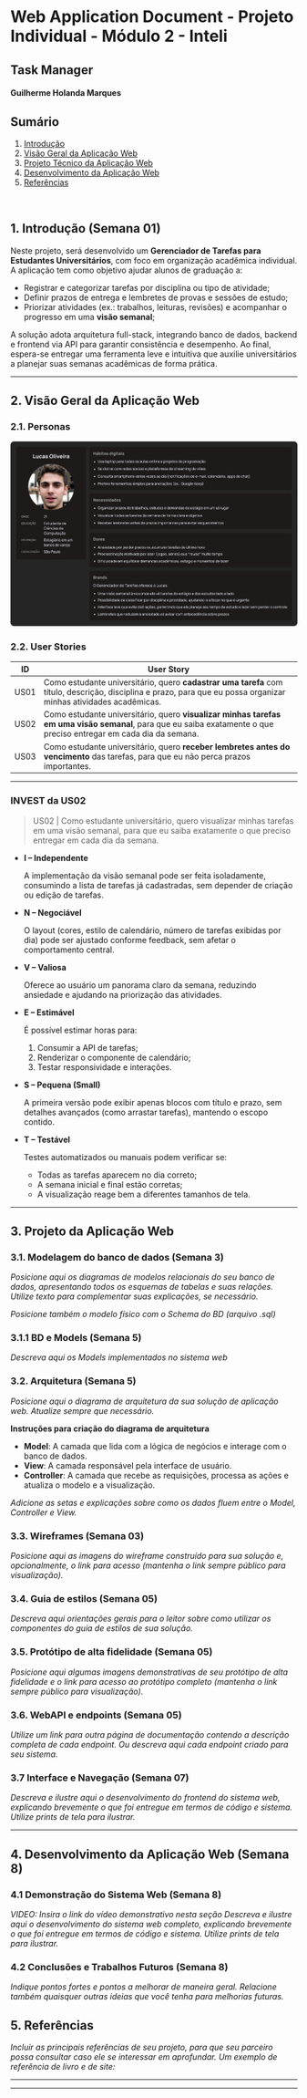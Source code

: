 # Web Application Document - Projeto Individual - Módulo 2 - Inteli

## Task Manager

#### Guilherme Holanda Marques

## Sumário

1. [Introdução](#c1)  
2. [Visão Geral da Aplicação Web](#c2)  
3. [Projeto Técnico da Aplicação Web](#c3)  
4. [Desenvolvimento da Aplicação Web](#c4)  
5. [Referências](#c5)  

<br>

## <a name="c1"></a>1. Introdução (Semana 01)

Neste projeto, será desenvolvido um **Gerenciador de Tarefas para Estudantes Universitários**,  com foco em organização acadêmica individual. A aplicação tem como objetivo ajudar alunos de graduação a:

- Registrar e categorizar tarefas por disciplina ou tipo de atividade;
- Definir prazos de entrega e lembretes de provas e sessões de estudo;
- Priorizar atividades (ex.: trabalhos, leituras, revisões) e acompanhar o progresso em uma **visão semanal**;

A solução adota arquitetura full-stack, integrando banco de dados, backend e frontend via API para garantir consistência e desempenho. Ao final, espera-se entregar uma ferramenta leve e intuitiva que auxilie universitários a planejar suas semanas acadêmicas de forma prática.

---

## <a name="c2"></a>2. Visão Geral da Aplicação Web

### 2.1. Personas

![Imagem Persona](assets/images/template-persona.png)

### 2.2. User Stories

| ID | User Story |
| --- | --- |
| US01 | Como estudante universitário, quero **cadastrar uma tarefa** com título, descrição, disciplina e prazo, para que eu possa organizar minhas atividades acadêmicas. |
| US02 | Como estudante universitário, quero **visualizar minhas tarefas em uma visão semanal**, para que eu saiba exatamente o que preciso entregar em cada dia da semana. |
| US03 | Como estudante universitário, quero **receber lembretes antes do vencimento** das tarefas, para que eu não perca prazos importantes. |

---

### INVEST da US02

> US02 | Como estudante universitário, quero visualizar minhas tarefas em uma visão semanal, para que eu saiba exatamente o que preciso entregar em cada dia da semana.
> 
- **I – Independente**
    
    A implementação da visão semanal pode ser feita isoladamente, consumindo a lista de tarefas já cadastradas, sem depender de criação ou edição de tarefas.
    
- **N – Negociável**
    
    O layout (cores, estilo de calendário, número de tarefas exibidas por dia) pode ser ajustado conforme feedback, sem afetar o comportamento central.
    
- **V – Valiosa**
    
    Oferece ao usuário um panorama claro da semana, reduzindo ansiedade e ajudando na priorização das atividades.
    
- **E – Estimável**
    
    É possível estimar horas para:
    
    1. Consumir a API de tarefas;
    2. Renderizar o componente de calendário;
    3. Testar responsividade e interações.
- **S – Pequena (Small)**
    
    A primeira versão pode exibir apenas blocos com título e prazo, sem detalhes avançados (como arrastar tarefas), mantendo o escopo contido.
    
- **T – Testável**
    
    Testes automatizados ou manuais podem verificar se:
    
    - Todas as tarefas aparecem no dia correto;
    - A semana inicial e final estão corretas;
    - A visualização reage bem a diferentes tamanhos de tela.


---

## <a name="c3"></a>3. Projeto da Aplicação Web

### 3.1. Modelagem do banco de dados  (Semana 3)

*Posicione aqui os diagramas de modelos relacionais do seu banco de dados, apresentando todos os esquemas de tabelas e suas relações. Utilize texto para complementar suas explicações, se necessário.*

*Posicione também o modelo físico com o Schema do BD (arquivo .sql)*

### 3.1.1 BD e Models (Semana 5)
*Descreva aqui os Models implementados no sistema web*

### 3.2. Arquitetura (Semana 5)

*Posicione aqui o diagrama de arquitetura da sua solução de aplicação web. Atualize sempre que necessário.*

**Instruções para criação do diagrama de arquitetura**  
- **Model**: A camada que lida com a lógica de negócios e interage com o banco de dados.
- **View**: A camada responsável pela interface de usuário.
- **Controller**: A camada que recebe as requisições, processa as ações e atualiza o modelo e a visualização.
  
*Adicione as setas e explicações sobre como os dados fluem entre o Model, Controller e View.*

### 3.3. Wireframes (Semana 03)

*Posicione aqui as imagens do wireframe construído para sua solução e, opcionalmente, o link para acesso (mantenha o link sempre público para visualização).*

### 3.4. Guia de estilos (Semana 05)

*Descreva aqui orientações gerais para o leitor sobre como utilizar os componentes do guia de estilos de sua solução.*


### 3.5. Protótipo de alta fidelidade (Semana 05)

*Posicione aqui algumas imagens demonstrativas de seu protótipo de alta fidelidade e o link para acesso ao protótipo completo (mantenha o link sempre público para visualização).*

### 3.6. WebAPI e endpoints (Semana 05)

*Utilize um link para outra página de documentação contendo a descrição completa de cada endpoint. Ou descreva aqui cada endpoint criado para seu sistema.*  

### 3.7 Interface e Navegação (Semana 07)

*Descreva e ilustre aqui o desenvolvimento do frontend do sistema web, explicando brevemente o que foi entregue em termos de código e sistema. Utilize prints de tela para ilustrar.*

---

## <a name="c4"></a>4. Desenvolvimento da Aplicação Web (Semana 8)

### 4.1 Demonstração do Sistema Web (Semana 8)

*VIDEO: Insira o link do vídeo demonstrativo nesta seção*
*Descreva e ilustre aqui o desenvolvimento do sistema web completo, explicando brevemente o que foi entregue em termos de código e sistema. Utilize prints de tela para ilustrar.*

### 4.2 Conclusões e Trabalhos Futuros (Semana 8)

*Indique pontos fortes e pontos a melhorar de maneira geral.*
*Relacione também quaisquer outras ideias que você tenha para melhorias futuras.*



## <a name="c5"></a>5. Referências

_Incluir as principais referências de seu projeto, para que seu parceiro possa consultar caso ele se interessar em aprofundar. Um exemplo de referência de livro e de site:_<br>

---
---